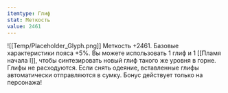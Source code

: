 ```yaml
---
itemtype: Глиф
stat: Меткость 
value: 2461
---
```

![[Temp/Placeholder_Glyph.png]]
Меткость +2461. Базовые характеристики пояса +5%. Вы можете использовать 1 глиф и 1 [[Пламя начала I]], чтобы синтезировать новый глиф такого же уровня в горне. Глифы не расходуются. Если снять одеяние, вставленные глифы автоматически отправляются в сумку. Бонус действует только на персонажа!
